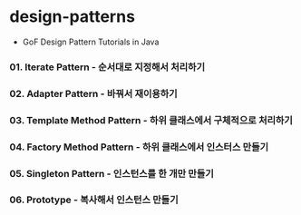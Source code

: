 # design-patterns
- GoF Design Pattern Tutorials in Java

### 01. Iterate Pattern - 순서대로 지정해서 처리하기

### 02. Adapter Pattern - 바꿔서 재이용하기 

### 03. Template Method Pattern - 하위 클래스에서 구체적으로 처리하기 

### 04. Factory Method Pattern - 하위 클래스에서 인스터스 만들기

### 05. Singleton Pattern - 인스턴스를 한 개만 만들기

### 06. Prototype - 복사해서 인스턴스 만들기
